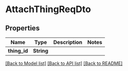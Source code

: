 # AttachThingReqDto

## Properties

Name | Type | Description | Notes
------------ | ------------- | ------------- | -------------
**thing_id** | **String** |  | 

[[Back to Model list]](../README.md#documentation-for-models) [[Back to API list]](../README.md#documentation-for-api-endpoints) [[Back to README]](../README.md)


